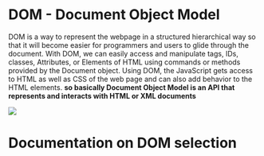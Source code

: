 # DOM - Document Object Model

DOM is a way to represent the webpage in a structured hierarchical way so that it will become easier for programmers and users to glide through the document. With DOM, we can easily access and manipulate tags, IDs, classes, Attributes, or Elements of HTML using commands or methods provided by the Document object. Using DOM, the JavaScript gets access to HTML as well as CSS of the web page and can also add behavior to the HTML elements. **so basically Document Object Model is an API that represents and interacts with HTML or XML documents**

![](https://media.geeksforgeeks.org/wp-content/uploads/DOM.png)

# Documentation on DOM selection